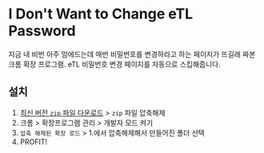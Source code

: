 # I Don't Want to Change eTL Password

지금 내 비번 아주 맘에드는데 매번 비밀번호를 변경하라고 하는 페이지가 뜨길래 짜본 크롬 확장 프로그램. eTL 비밀번호 변경 페이지를 자동으로 스킵해줍니다.

## 설치
1. [최신 버전 `zip` 파일 다운로드](https://github.com/naturale0/I-don-t-want-to-change-my-password/archive/refs/tags/v0.1.1.zip) > `zip` 파일 압축해제
2. 크롬 > 확장프로그램 관리 > 개발자 모드 켜기
3. `압축 해제된 확장 로드` > 1.에서 압축해제해서 만들어진 폴더 선택
4. PROFIT!
